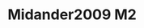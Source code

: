 <a name="material" />

# Midander2009 M2
<script type="application/ld+json">
  {
    "@context": "https://schema.org/",
    "@type": "ChemicalSubstance",
    "http://purl.org/dc/terms/conformsTo":
      {
        "@type": "CreativeWork",
        "@id": "https://bioschemas.org/profiles/ChemicalSubstance/0.4-RELEASE/"
      },
    "@id": "https://egonw.github.io/nanowiki/nanowiki434.html#material",
    "name": "Midander2009 M2",
    "sameAs": "http://127.0.0.1/mediawiki/index.php/Special:URIResolver/Midander2009_M2"
  }
</script>

